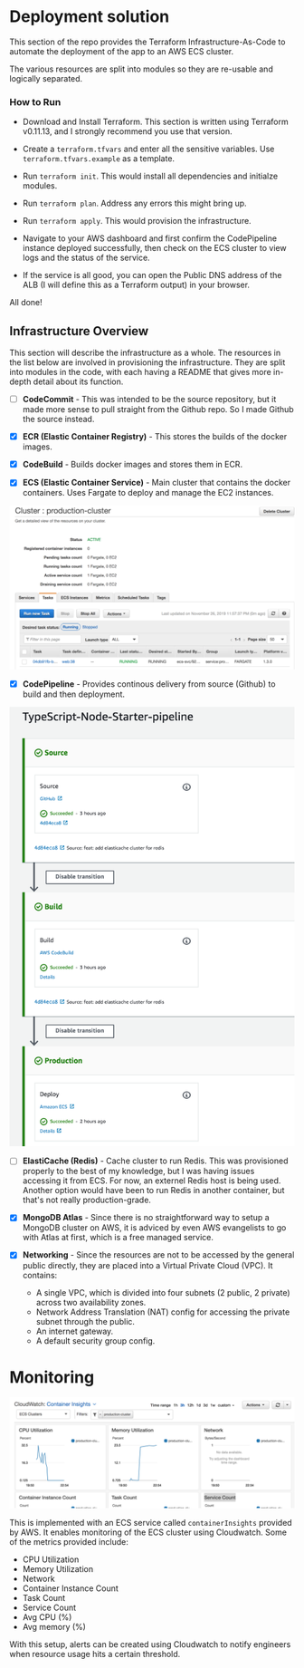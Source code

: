 # Deployment solution

This section of the repo provides the Terraform Infrastructure-As-Code to automate the deployment of the app to an AWS ECS cluster. 

The various resources are split into modules so they are re-usable and logically separated.

### How to Run
- Download and Install Terraform. This section is written using Terraform v0.11.13, and I strongly recommend you use that version.

- Create a `terraform.tfvars` and enter all the sensitive variables. Use `terraform.tfvars.example` as a template.

- Run `terraform init`. This would install all dependencies and initialze modules.

- Run `terraform plan`. Address any errors this might bring up.

- Run `terraform apply`. This would provision the infrastructure.

- Navigate to your AWS dashboard and first confirm the CodePipeline instance deployed successfully, then check on the ECS cluster to view logs and the status of the service.

- If the service is all good, you can open the Public DNS address of the ALB (I will define this as a Terraform output) in your browser.

All done!

## Infrastructure Overview

This section will describe the infrastructure as a whole. The resources in the list below are involved in  provisioning the infrastructure. They are split into modules in the code, with each having a README that gives more in-depth detail about its function.

- [ ] **CodeCommit** - This was intended to be the source repository, but it made more sense to pull straight from the Github repo. So I made Github the source instead.

- [x] **ECR (Elastic Container Registry)** - This stores the builds of the docker images.

- [x] **CodeBuild** - Builds docker images and stores them in ECR.

- [x] **ECS (Elastic Container Service)** - Main cluster that contains the docker containers. Uses Fargate to deploy and manage the EC2 instances. 

![](./screenshots/Screen-3.png)


- [x] **CodePipeline** - Provides continous delivery from source (Github) to build and then deployment.

![](./screenshots/Screen-2.png)


- [ ] **ElastiCache (Redis)** - Cache cluster to run Redis. This was provisioned properly to the best of my knowledge, but I was having issues accessing it from ECS. For now, an externel Redis host is being used. Another option would have been to run Redis in another container, but that's not really production-grade.

- [x] **MongoDB Atlas** - Since there is no straightforward way to setup a MongoDB cluster on AWS, it is adviced by even AWS evangelists to go with Atlas at first, which is a free managed service.

- [x] **Networking** - Since the resources are not to be accessed by the general public directly, they are placed into a Virtual Private Cloud (VPC). It contains:
    - A single VPC, which is divided into four subnets (2 public, 2 private) across two availability zones.
    - Network Address Translation (NAT) config for accessing the private subnet through the public.
    - An internet gateway.
    - A default security group config.


# Monitoring

![](./screenshots/Screen-1.png)

This is implemented with an ECS service called `containerInsights` provided by AWS. It enables monitoring of the ECS cluster using Cloudwatch. Some of the metrics provided include:
- CPU Utilization
- Memory Utilization
- Network
- Container Instance Count
- Task Count
- Service Count
- Avg CPU (%)
- Avg memory (%)

With this setup, alerts can be created using Cloudwatch to notify engineers when resource usage hits a certain threshold. 